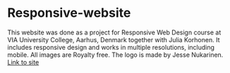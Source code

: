 # Responsive-website
This website was done as a project for Responsive Web Design course at VIA University College, Aarhus,
Denmark together with Julia Korhonen. It includes responsive design and works in multiple resolutions, including mobile.
All images are Royalty free. The logo is made by Jesse Nukarinen.
[Link to site](https://jesnuka.github.io/Responsive-website/)
